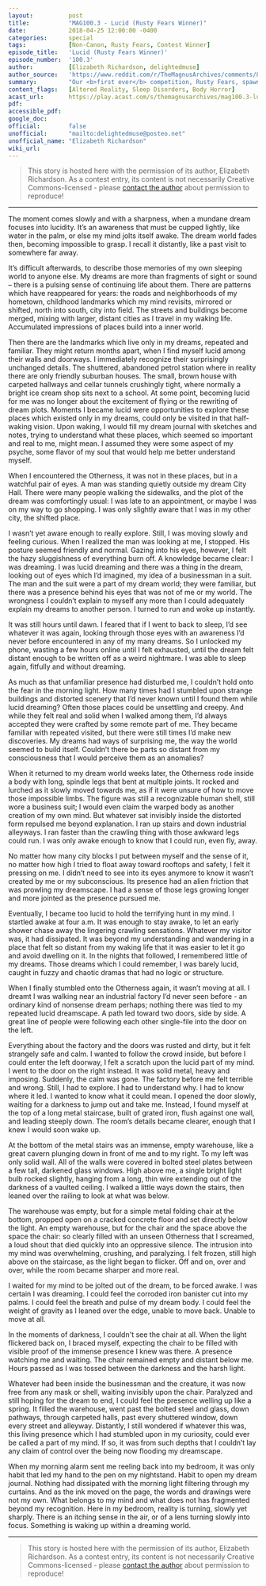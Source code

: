 ```yaml
---
layout:          post
title:           "MAG100.3 - Lucid (Rusty Fears Winner)"
date:            2018-04-25 12:00:00 -0400
categories:      special
tags:            [Non-Canon, Rusty Fears, Contest Winner]
episode_title:   'Lucid (Rusty Fears Winner)'
episode_number:  '100.3'
author:          [Elizabeth Richardson, delightedmuse]
author_source:   'https://www.reddit.com/r/TheMagnusArchives/comments/8f0m7j/episode_1003_lucid_rusty_fears_competition_winner/dy0czez/'
summary:         "Our <b>first ever</b> competition, Rusty Fears, spawned an incredible amount of great entries. After hours of reading and deliberation in Rusty Towers, Alex, Jonny & Anil <a href='http://rustyquill.com/winning-fears/'>announced the winners</a>. This week's episode is the first of TWO winning stories written by fans like you and produced by us here at Rusty Quill. <br/><br/>Without further ado: \"Lucid\" is written by <b>Elizabeth Richardson</b> and read by Jonathan Sims. Listen in next week (and then keep listening of course) to catch the next winning story! <br/><br/>Note: this is a stand-alone piece of fiction and not part of the Magnus canon."
content_flags:   [Altered Reality, Sleep Disorders, Body Horror]
acast_url:       https://play.acast.com/s/themagnusarchives/mag100.3-lucid-rustyfearscompetitionwinner-
pdf:             
accessible_pdf:  
google_doc:      
official:        false
unofficial:      "mailto:delightedmuse@posteo.net"
unofficial_name: "Elizabeth Richardson"
wiki_url:        
---
```


> This story is hosted here with the permission of its author, Elizabeth Richardson. As a contest entry, its content is not necessarily Creative Commons-licensed - please [contact the author](mailto:delightedmuse@posteo.net) about permission to reproduce!


------


The moment comes slowly and with a sharpness, when a mundane dream
focuses into lucidity. It’s an awareness that must be cupped lightly,
like water in the palm, or else my mind jolts itself awake. The dream
world fades then, becoming impossible to grasp. I recall it distantly,
like a past visit to somewhere far away.

It’s difficult afterwards, to describe those memories of my own sleeping
world to anyone else. My dreams are more than fragments of sight or
sound – there is a pulsing sense of continuing life about them. There
are patterns which have reappeared for years: the roads and
neighborhoods of my hometown, childhood landmarks which my mind
revisits, mirrored or shifted, north into south, city into field. The
streets and buildings become merged, mixing with larger, distant cities
as I travel in my waking life. Accumulated impressions of places build
into a inner world.

Then there are the landmarks which live only in my dreams, repeated and
familiar. They might return months apart, when I find myself lucid among
their walls and doorways. I immediately recognize their surprisingly
unchanged details. The shuttered, abandoned petrol station where in
reality there are only friendly suburban houses. The small, brown house
with carpeted hallways and cellar tunnels crushingly tight, where
normally a bright ice cream shop sits next to a school. At some point,
becoming lucid for me was no longer about the excitement of flying or
the rewriting of dream plots. Moments I became lucid were opportunities
to explore these places which existed only in my dreams, could only be
visited in that half-waking vision. Upon waking, I would fill my dream
journal with sketches and notes, trying to understand what these places,
which seemed so important and real to me, might mean. I assumed they
were some aspect of my psyche, some flavor of my soul that would help me
better understand myself.

When I encountered the Otherness, it was not in these places, but in a
watchful pair of eyes. A man was standing quietly outside my dream City
Hall. There were many people walking the sidewalks, and the plot of the
dream was comfortingly usual: I was late to an appointment, or maybe I
was on my way to go shopping. I was only slightly aware that I was in my
other city, the shifted place.

I wasn’t yet aware enough to really explore. Still, I was moving slowly
and feeling curious. When I realized the man was looking at me, I
stopped. His posture seemed friendly and normal. Gazing into his eyes,
however, I felt the hazy sluggishness of everything burn off. A
knowledge became clear: I was dreaming. I was lucid dreaming and there
was a thing in the dream, looking out of eyes which I’d imagined, my
idea of a businessman in a suit. The man and the suit were a part of my
dream world; they were familiar, but there was a presence behind his
eyes that was not of me or my world. The wrongness I couldn’t explain to
myself any more than I could adequately explain my dreams to another
person. I turned to run and woke up instantly.

It was still hours until dawn. I feared that if I went to back to sleep,
I’d see whatever it was again, looking through those eyes with an
awareness I’d never before encountered in any of my many dreams. So I
unlocked my phone, wasting a few hours online until I felt exhausted,
until the dream felt distant enough to be written off as a weird
nightmare. I was able to sleep again, fitfully and without dreaming.

As much as that unfamiliar presence had disturbed me, I couldn’t hold
onto the fear in the morning light. How many times had I stumbled upon
strange buildings and distorted scenery that I’d never known until I
found them while lucid dreaming? Often those places could be unsettling
and creepy. And while they felt real and solid when I walked among them,
I’d always accepted they were crafted by some remote part of me. They
became familiar with repeated visited, but there were still times I’d
make new discoveries. My dreams had ways of surprising me, the way the
world seemed to build itself. Couldn’t there be parts so distant from my
consciousness that I would perceive them as an anomalies?

When it returned to my dream world weeks later, the Otherness rode
inside a body with long, spindle legs that bent at multiple joints. It
rocked and lurched as it slowly moved towards me, as if it were unsure
of how to move those impossible limbs. The figure was still a
recognizable human shell, still wore a business suit; I would even claim
the warped body as another creation of my own mind. But whatever sat
invisibly inside the distorted form repulsed me beyond explanation. I
ran up stairs and down industrial alleyways. I ran faster than the
crawling thing with those awkward legs could run. I was only awake
enough to know that I could run, even fly, away.

No matter how many city blocks I put between myself and the sense of it,
no matter how high I tried to float away toward rooftops and safety, I
felt it pressing on me. I didn’t need to see into its eyes anymore to
know it wasn’t created by me or my subconscious. Its presence had an
alien friction that was prowling my dreamscape. I had a sense of those
legs growing longer and more jointed as the presence pursued me.

Eventually, I became too lucid to hold the terrifying hunt in my mind. I
startled awake at four a.m. It was enough to stay awake, to let an early
shower chase away the lingering crawling sensations. Whatever my visitor
was, it had dissipated. It was beyond my understanding and wandering in
a place that felt so distant from my waking life that it was easier to
let it go and avoid dwelling on it. In the nights that followed, I
remembered little of my dreams. Those dreams which I could remember, I
was barely lucid, caught in fuzzy and chaotic dramas that had no logic
or structure.

When I finally stumbled onto the Otherness again, it wasn’t moving at
all. I dreamt I was walking near an industrial factory I’d never seen
before - an ordinary kind of nonsense dream perhaps; nothing there was
tied to my repeated lucid dreamscape. A path led toward two doors, side
by side. A great line of people were following each other single-file
into the door on the left.

Everything about the factory and the doors was rusted and dirty, but it
felt strangely safe and calm. I wanted to follow the crowd inside, but
before I could enter the left doorway, I felt a scratch upon the lucid
part of my mind. I went to the door on the right instead. It was solid
metal, heavy and imposing. Suddenly, the calm was gone. The factory
before me felt terrible and wrong. Still, I had to explore. I had to
understand why. I had to know where it led. I wanted to know what it
could mean. I opened the door slowly, waiting for a darkness to jump out
and take me. Instead, I found myself at the top of a long metal
staircase, built of grated iron, flush against one wall, and leading
steeply down. The room’s details became clearer, enough that I knew I
would soon wake up.

At the bottom of the metal stairs was an immense, empty warehouse, like
a great cavern plunging down in front of me and to my right. To my left
was only solid wall. All of the walls were covered in bolted steel
plates between a few tall, darkened glass windows. High above me, a
single bright light bulb rocked slightly, hanging from a long, thin wire
extending out of the darkness of a vaulted ceiling. I walked a little
ways down the stairs, then leaned over the railing to look at what was
below.

The warehouse was empty, but for a simple metal folding chair at the
bottom, propped open on a cracked concrete floor and set directly below
the light. An empty warehouse, but for the chair and the space above the
space the chair: so clearly filled with an unseen Otherness that I
screamed, a loud shout that died quickly into an oppressive silence. The
intrusion into my mind was overwhelming, crushing, and paralyzing. I
felt frozen, still high above on the staircase, as the light began to
flicker. Off and on, over and over, while the room became sharper and
more real.

I waited for my mind to be jolted out of the dream, to be forced awake.
I was certain I was dreaming. I could feel the corroded iron banister
cut into my palms. I could feel the breath and pulse of my dream body. I
could feel the weight of gravity as I leaned over the edge, unable to
move back. Unable to move at all.

In the moments of darkness, I couldn't see the chair at all. When the
light flickered back on, I braced myself, expecting the chair to be
filled with visible proof of the immense presence I knew was there. A
presence watching me and waiting. The chair remained empty and distant
below me. Hours passed as I was tossed between the darkness and the
harsh light.

Whatever had been inside the businessman and the creature, it was now
free from any mask or shell, waiting invisibly upon the chair. Paralyzed
and still hoping for the dream to end, I could feel the presence welling
up like a spring. It filled the warehouse, went past the bolted steel
and glass, down pathways, through carpeted halls, past every shuttered
window, down every street and alleyway. Distantly, I still wondered if
whatever this was, this living presence which I had stumbled upon in my
curiosity, could ever be called a part of my mind. If so, it was from
such depths that I couldn’t lay any claim of control over the being now
flooding my dreamscape.

When my morning alarm sent me reeling back into my bedroom, it was only
habit that led my hand to the pen on my nightstand. Habit to open my
dream journal. Nothing had dissipated with the morning light filtering
through my curtains. And as the ink moved on the page, the words and
drawings were not my own. What belongs to my mind and what does not has
fragmented beyond my recognition. Here in my bedroom, reality is
turning, slowly yet sharply. There is an itching sense in the air, or of
a lens turning slowly into focus. Something is waking up within a
dreaming world.


------


> This story is hosted here with the permission of its author, Elizabeth Richardson. As a contest entry, its content is not necessarily Creative Commons-licensed - please [contact the author](mailto:delightedmuse@posteo.net) about permission to reproduce!